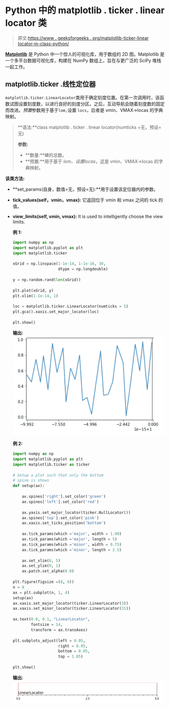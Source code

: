# Python 中的 matplotlib . ticker . linear locator 类

> 原文:[https://www . geeksforgeeks . org/matplotlib-ticker-linear locator-in-class-python/](https://www.geeksforgeeks.org/matplotlib-ticker-linearlocator-class-in-python/)

**[Matplotlib](https://www.geeksforgeeks.org/python-matplotlib-an-overview/)** 是 Python 中一个惊人的可视化库，用于数组的 2D 图。Matplotlib 是一个多平台数据可视化库，构建在 NumPy 数组上，旨在与更广泛的 SciPy 堆栈一起工作。

## matplotlib.ticker .线性定位器

`matplotlib.ticker.LinearLocator`类用于确定刻度位置。在第一次调用时，该函数试图设置刻度数，以进行良好的刻度分区。之后，互动导航会随着刻度数的固定而改进。*预置*参数用于基于`lom,`设置 `locs`，后者是 vmin、VMAX->locas 的字典映射。

> **语法:**class matplotlib . ticker . linear locator(numticks =无，预设=无)
> 
> **参数:**
> 
> *   **数量:**蜱的总数。
> *   **预置:**用于基于 *lom、*设置*locas*，这是 vmin、VMAX->locas 的字典映射。

**该类方法:**

*   **set_params(自身，数值=无，预设=无):**用于设置该定位器内的参数。
*   **tick_values(self，vmin，vmax):** 它返回位于 vmin 和 vmax 之间的 tick 的值。

*   **view_limits(self, vmin, vmax):** It is used to intelligently choose the view limits.

    **例 1:**

    ```py
    import numpy as np
    import matplotlib.pyplot as plt
    import matplotlib.ticker

    xGrid = np.linspace(1-1e-14, 1-1e-16, 30,
                        dtype = np.longdouble)

    y = np.random.rand(len(xGrid))

    plt.plot(xGrid, y)
    plt.xlim(1-1e-14, 1)

    loc = matplotlib.ticker.LinearLocator(numticks = 5)
    plt.gca().xaxis.set_major_locator(loc)

    plt.show()
    ```

    **输出:**
    ![](img/a568e805481125f526125f6c75175aa9.png)

    **例 2:**

    ```py
    import numpy as np
    import matplotlib.pyplot as plt
    import matplotlib.ticker as ticker

    # Setup a plot such that only the bottom 
    # spine is shown
    def setup(ax):

        ax.spines['right'].set_color('green')
        ax.spines['left'].set_color('red')

        ax.yaxis.set_major_locator(ticker.NullLocator())
        ax.spines['top'].set_color('pink')
        ax.xaxis.set_ticks_position('bottom')

        ax.tick_params(which ='major', width = 1.00)
        ax.tick_params(which ='major', length = 5)
        ax.tick_params(which ='minor', width = 0.75)
        ax.tick_params(which ='minor', length = 2.5)

        ax.set_xlim(0, 5)
        ax.set_ylim(0, 1)
        ax.patch.set_alpha(0.0)

    plt.figure(figsize =(8, 6))
    n = 8
    ax = plt.subplot(n, 1, 4)
    setup(ax)
    ax.xaxis.set_major_locator(ticker.LinearLocator(3))
    ax.xaxis.set_minor_locator(ticker.LinearLocator(31))

    ax.text(0.0, 0.1, "LinearLocator",
            fontsize = 14,
            transform = ax.transAxes)

    plt.subplots_adjust(left = 0.05,
                        right = 0.95, 
                        bottom = 0.05,
                        top = 1.05)

    plt.show()
    ```

    **输出:**
    ![](img/5fce6e4f80dbe77182cb5a74621727ad.png)